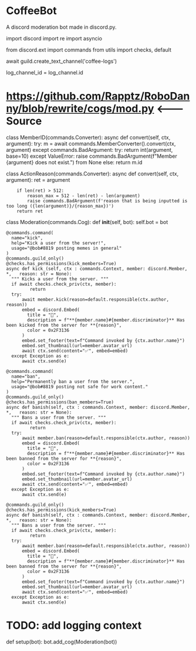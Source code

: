 # CoffeeBot
A discord moderation bot made in discord.py.

import discord
import re
import asyncio

from discord.ext import commands
from utils import checks, default



await guild.create_text_channel('coffee-logs')

log_channel_id = log_channel.id




# https://github.com/Rapptz/RoboDanny/blob/rewrite/cogs/mod.py <--- Source
class MemberID(commands.Converter):
    async def convert(self, ctx, argument):
        try:
            m = await commands.MemberConverter().convert(ctx, argument)
        except commands.BadArgument:
            try:
                return int(argument, base=10)
            except ValueError:
                raise commands.BadArgument(f"Member {argument} does not exist.") from None
        else:
            return m.id


class ActionReason(commands.Converter):
    async def convert(self, ctx, argument):
        ret = argument

        if len(ret) > 512:
            reason_max = 512 - len(ret) - len(argument)
            raise commands.BadArgument(f'reason that is being inputted is too long ({len(argument)}/{reason_max})')
        return ret


class Moderation(commands.Cog):
    def __init__(self, bot):
        self.bot = bot

    @commands.command(
      name="kick",
      help="Kick a user from the server!",
      usage="@bob#8819 posting memes in general"
    )
    @commands.guild_only()
    @checks.has_permissions(kick_members=True)
    async def kick_(self, ctx : commands.Context, member: discord.Member, *,   reason: str = None):
      """ Kicks a user from the server. """
      if await checks.check_priv(ctx, member):
             return
      try:
          await member.kick(reason=default.responsible(ctx.author, reason))
          embed = discord.Embed(
            title = "👟",
            description = f"**{member.name}#{member.discriminator}** Has been kicked from the server for **{reason}",
            color = 0x2F3136
          )
          embed.set_footer(text=f"Command invoked by {ctx.author.name}")
          embed.set_thumbnail(url=member.avatar_url)
          await ctx.send(content="✅", embed=embed)
      except Exception as e:
          await ctx.send(e)
    
    @commands.command(
      name="ban",
      help="Permanently ban a user from the server.",
      usage="@bob#8819 posting not safe for work content."
    )
    @commands.guild_only()
    @checks.has_permissions(ban_members=True)
    async def banish(self, ctx : commands.Context, member: discord.Member, *,   reason: str = None):
      """ Bans a user from the server. """
      if await checks.check_priv(ctx, member):
             return
      try:
          await member.ban(reason=default.responsible(ctx.author, reason))
          embed = discord.Embed(
            title = "🔨",
            description = f"**{member.name}#{member.discriminator}** Has been banned from the server for **{reason}",
            color = 0x2F3136
          )
          embed.set_footer(text=f"Command invoked by {ctx.author.name}")
          embed.set_thumbnail(url=member.avatar_url)
          await ctx.send(content="✅", embed=embed)
      except Exception as e:
          await ctx.send(e)
    
    @commands.guild_only()
    @checks.has_permissions(kick_members=True)
    async def banish(self, ctx : commands.Context, member: discord.Member, *,   reason: str = None):
      """ Bans a user from the server. """
      if await checks.check_priv(ctx, member):
             return
      try:
          await member.ban(reason=default.responsible(ctx.author, reason))
          embed = discord.Embed(
            title = "🔨",
            description = f"**{member.name}#{member.discriminator}** Has been banned from the server for **{reason}",
            color = 0x2F3136
          )
          embed.set_footer(text=f"Command invoked by {ctx.author.name}")
          embed.set_thumbnail(url=member.avatar_url)
          await ctx.send(content="✅", embed=embed)
      except Exception as e:
          await ctx.send(e)

    

# TODO: add logging context


def setup(bot):
    bot.add_cog(Moderation(bot))
